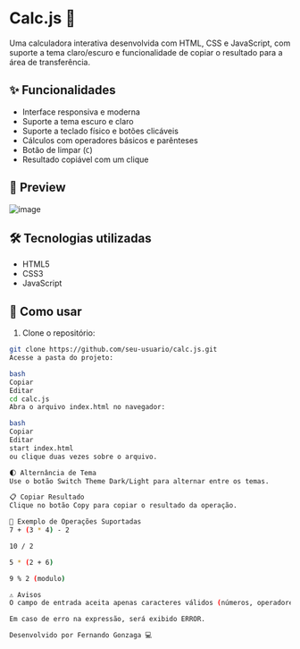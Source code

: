 # Calc.js 🧮

Uma calculadora interativa desenvolvida com HTML, CSS e JavaScript, com suporte a tema claro/escuro e funcionalidade de copiar o resultado para a área de transferência.

## ✨ Funcionalidades

- Interface responsiva e moderna
- Suporte a tema escuro e claro
- Suporte a teclado físico e botões clicáveis
- Cálculos com operadores básicos e parênteses
- Botão de limpar (`C`)
- Resultado copiável com um clique

## 📸 Preview

![image](https://github.com/user-attachments/assets/723a4fee-7af0-49da-9bef-e1241fea7d5b)


## 🛠️ Tecnologias utilizadas

- HTML5
- CSS3 
- JavaScript 

## 🚀 Como usar

1. Clone o repositório:

```bash
git clone https://github.com/seu-usuario/calc.js.git
Acesse a pasta do projeto:

bash
Copiar
Editar
cd calc.js
Abra o arquivo index.html no navegador:

bash
Copiar
Editar
start index.html
ou clique duas vezes sobre o arquivo.

🌓 Alternância de Tema
Use o botão Switch Theme Dark/Light para alternar entre os temas.

📋 Copiar Resultado
Clique no botão Copy para copiar o resultado da operação.

🧪 Exemplo de Operações Suportadas
7 + (3 * 4) - 2

10 / 2

5 * (2 + 6)

9 % 2 (modulo)

⚠️ Avisos
O campo de entrada aceita apenas caracteres válidos (números, operadores e parênteses).

Em caso de erro na expressão, será exibido ERROR.

Desenvolvido por Fernando Gonzaga 💻
